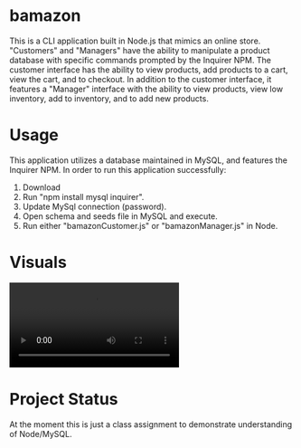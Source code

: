 # bamazon

This is a CLI application built in Node.js that mimics an online store. "Customers" and "Managers" have the ability to manipulate a product database with specific commands prompted by the Inquirer NPM. The customer interface has the ability to view products, add products to a cart, view the cart, and to checkout. In addition to the customer interface, it features a "Manager" interface with the ability to view products, view low inventory, add to inventory, and to add new products. 

# Usage

This application utilizes a database maintained in MySQL, and features the Inquirer NPM. In order to run this application successfully: 

1. Download
2. Run "npm install mysql inquirer".
3. Update MySql connection (password).
4. Open schema and seeds file in MySQL and execute.
5. Run either "bamazonCustomer.js" or "bamazonManager.js" in Node. 

# Visuals

![Bamazon](assets/Bamazon.webm "Bamazon example")



# Project Status

At the moment this is just a class assignment to demonstrate understanding of Node/MySQL.

